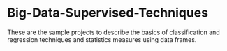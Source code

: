 # Big-Data-Supervised-Techniques
These are the sample projects to describe the basics of classification and regression techniques and statistics measures using data frames.
